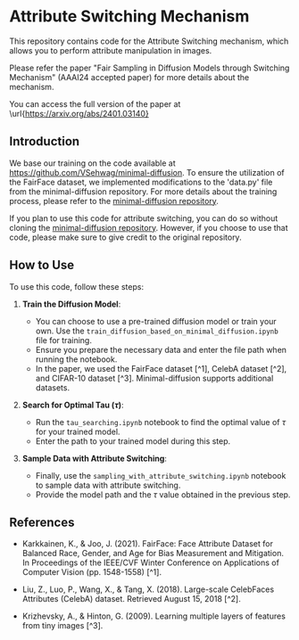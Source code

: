 # Attribute Switching Mechanism

This repository contains code for the Attribute Switching mechanism, which allows you to perform attribute manipulation in images.

Please refer the paper "Fair Sampling in Diffusion Models through Switching Mechanism" (AAAI24 accepted paper) for more details about the mechanism.

You can access the full version of the paper at \url{https://arxiv.org/abs/2401.03140}
## Introduction
We base our training on the code available at https://github.com/VSehwag/minimal-diffusion. To ensure the utilization of the FairFace dataset, we implemented modifications to the 'data.py' file from the minimal-diffusion repository. For more details about the training process, please refer to the [minimal-diffusion repository](https://github.com/VSehwag/minimal-diffusion).

If you plan to use this code for attribute switching, you can do so without cloning the [minimal-diffusion repository](https://github.com/VSehwag/minimal-diffusion). However, if you choose to use that code, please make sure to give credit to the original repository.

## How to Use

To use this code, follow these steps:

1. **Train the Diffusion Model**:
   - You can choose to use a pre-trained diffusion model or train your own. Use the `train_diffusion_based_on_minimal_diffusion.ipynb` file for training.
   - Ensure you prepare the necessary data and enter the file path when running the notebook.
   - In the paper, we used the FairFace dataset [^1], CelebA dataset [^2], and CIFAR-10 dataset [^3]. Minimal-diffusion supports additional datasets.

2. **Search for Optimal Tau ($\tau$)**:
   - Run the `tau_searching.ipynb` notebook to find the optimal value of $\tau$ for your trained model.
   - Enter the path to your trained model during this step.

3. **Sample Data with Attribute Switching**:
   - Finally, use the `sampling_with_attribute_switching.ipynb` notebook to sample data with attribute switching.
   - Provide the model path and the $\tau$ value obtained in the previous step.

## References

- Karkkainen, K., & Joo, J. (2021). FairFace: Face Attribute Dataset for Balanced Race, Gender, and Age for Bias Measurement and Mitigation. In Proceedings of the IEEE/CVF Winter Conference on Applications of Computer Vision (pp. 1548-1558) [^1].

- Liu, Z., Luo, P., Wang, X., & Tang, X. (2018). Large-scale CelebFaces Attributes (CelebA) dataset. Retrieved August 15, 2018 [^2].

- Krizhevsky, A., & Hinton, G. (2009). Learning multiple layers of features from tiny images [^3].
